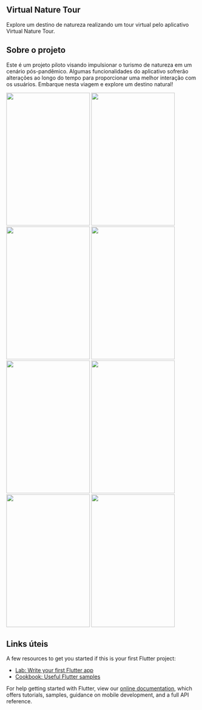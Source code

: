 ## Virtual Nature Tour
Explore um destino de natureza realizando um tour virtual pelo aplicativo Virtual Nature Tour.

## Sobre o projeto

Este é um projeto piloto visando impulsionar o turismo de natureza em um cenário pós-pandêmico. Algumas funcionalidades do aplicativo sofrerão alterações ao longo do tempo para proporcionar uma melhor interação com os usuários. Embarque nesta viagem e explore um destino natural!

<div style="display: inline-block">
<img src="https://user-images.githubusercontent.com/102529232/178161265-3ce8bf9e-f8e6-49af-818a-15429cba9201.gif" width="220" height="350"/> 
<img src="https://user-images.githubusercontent.com/102529232/178161447-473c61c9-532d-497b-b072-73eb3c211812.gif" width="220" height="350"/>
<img src="https://user-images.githubusercontent.com/102529232/178164591-5415921d-d54b-427c-9a7f-56cecaa89a4d.gif" width="220" height="350"/>
<img src="https://user-images.githubusercontent.com/102529232/178164602-858b5613-5c64-4771-ae4c-8c3d75ddefad.gif" width="220" height="350"/>
<img src="https://user-images.githubusercontent.com/102529232/178164610-8841e81e-709d-464c-8e1f-305f6014c00c.gif" width="220" height="350"/>
<img src="https://user-images.githubusercontent.com/102529232/178164621-6fe556f7-b996-4b66-ba77-bf291018c17c.gif" width="220" height="350"/>
<img src="https://user-images.githubusercontent.com/102529232/178164627-87f1ede8-086c-41f9-bc0b-dcc864b6d87b.gif" width="220" height="350"/>
<img src="https://user-images.githubusercontent.com/102529232/178164630-8e709805-0d54-42ef-8cb0-41aa2f72edba.gif" width="220" height="350"/>
</div>

## Links úteis

A few resources to get you started if this is your first Flutter project:

- [Lab: Write your first Flutter app](https://flutter.dev/docs/get-started/codelab)
- [Cookbook: Useful Flutter samples](https://flutter.dev/docs/cookbook)

For help getting started with Flutter, view our
[online documentation](https://flutter.dev/docs), which offers tutorials,
samples, guidance on mobile development, and a full API reference.
